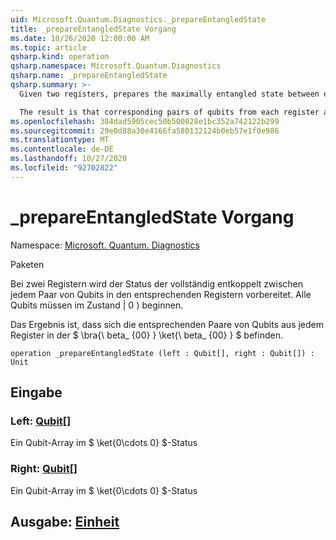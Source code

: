 ```yaml
---
uid: Microsoft.Quantum.Diagnostics._prepareEntangledState
title: _prepareEntangledState Vorgang
ms.date: 10/26/2020 12:00:00 AM
ms.topic: article
qsharp.kind: operation
qsharp.namespace: Microsoft.Quantum.Diagnostics
qsharp.name: _prepareEntangledState
qsharp.summary: >-
  Given two registers, prepares the maximally entangled state between each pair of qubits on the respective registers. All qubits must start in the |0⟩ state.

  The result is that corresponding pairs of qubits from each register are in the $\bra{\beta_{00}}\ket{\beta_{00}}$.
ms.openlocfilehash: 384dad5905cec50b500028e1bc352a742122b299
ms.sourcegitcommit: 29e0d88a30e4166fa580132124b0eb57e1f0e986
ms.translationtype: MT
ms.contentlocale: de-DE
ms.lasthandoff: 10/27/2020
ms.locfileid: "92702822"
---
```

# <a name="_prepareentangledstate-operation"></a>_prepareEntangledState Vorgang

Namespace: [Microsoft. Quantum. Diagnostics](xref:Microsoft.Quantum.Diagnostics)

Paketen [](https://nuget.org/packages/)


Bei zwei Registern wird der Status der vollständig entkoppelt zwischen jedem Paar von Qubits in den entsprechenden Registern vorbereitet.
Alle Qubits müssen im Zustand | 0 ⟩ beginnen.

Das Ergebnis ist, dass sich die entsprechenden Paare von Qubits aus jedem Register in der $ \bra{\ beta_ {00} } \ket{\ beta_ {00} } $ befinden.

```qsharp
operation _prepareEntangledState (left : Qubit[], right : Qubit[]) : Unit
```


## <a name="input"></a>Eingabe

### <a name="left--qubit"></a>Left: [Qubit](xref:microsoft.quantum.lang-ref.qubit)[]

Ein Qubit-Array im $ \ket{0\cdots 0} $-Status


### <a name="right--qubit"></a>Right: [Qubit](xref:microsoft.quantum.lang-ref.qubit)[]

Ein Qubit-Array im $ \ket{0\cdots 0} $-Status



## <a name="output--unit"></a>Ausgabe: [Einheit](xref:microsoft.quantum.lang-ref.unit)

